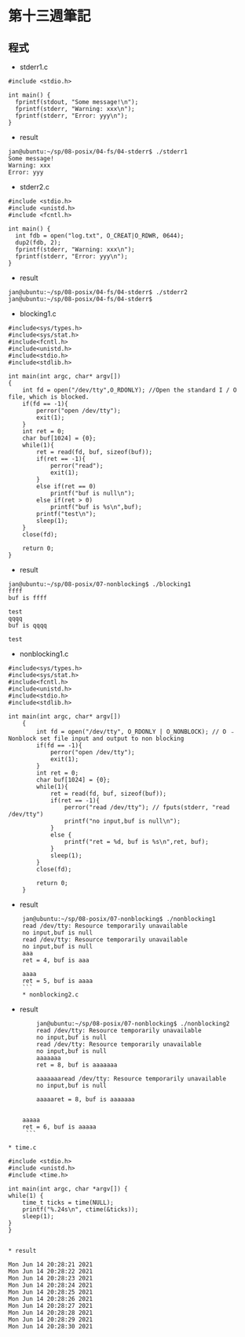 # 第十三週筆記
## 程式
* stderr1.c
```
#include <stdio.h>

int main() {
  fprintf(stdout, "Some message!\n");
  fprintf(stderr, "Warning: xxx\n");
  fprintf(stderr, "Error: yyy\n");
}
```

* result 
```
jan@ubuntu:~/sp/08-posix/04-fs/04-stderr$ ./stderr1
Some message!
Warning: xxx
Error: yyy
```
* stderr2.c
```
#include <stdio.h>
#include <unistd.h>
#include <fcntl.h>

int main() {
  int fdb = open("log.txt", O_CREAT|O_RDWR, 0644);  
  dup2(fdb, 2); 
  fprintf(stderr, "Warning: xxx\n");
  fprintf(stderr, "Error: yyy\n");
}
```

* result
```
jan@ubuntu:~/sp/08-posix/04-fs/04-stderr$ ./stderr2
jan@ubuntu:~/sp/08-posix/04-fs/04-stderr$ 
```
* blocking1.c
```
#include<sys/types.h>
#include<sys/stat.h>
#include<fcntl.h>
#include<unistd.h>
#include<stdio.h>
#include<stdlib.h>

int main(int argc, char* argv[])
{
    int fd = open("/dev/tty",O_RDONLY); //Open the standard I / O file, which is blocked.
    if(fd == -1){
        perror("open /dev/tty");
        exit(1);
    }
    int ret = 0;
    char buf[1024] = {0};
    while(1){
        ret = read(fd, buf, sizeof(buf));
        if(ret == -1){
            perror("read");
            exit(1);
        }
        else if(ret == 0)
            printf("buf is null\n");
        else if(ret > 0)
            printf("buf is %s\n",buf);
        printf("test\n");
        sleep(1);
    }
    close(fd);

    return 0;
}
```

* result
```
jan@ubuntu:~/sp/08-posix/07-nonblocking$ ./blocking1
ffff
buf is ffff

test
qqqq
buf is qqqq

test
```
* nonblocking1.c
```
#include<sys/types.h>
#include<sys/stat.h>
#include<fcntl.h>
#include<unistd.h>
#include<stdio.h>
#include<stdlib.h>

int main(int argc, char* argv[])
    {
        int fd = open("/dev/tty", O_RDONLY | O_NONBLOCK); // O ﹣ Nonblock set file input and output to non blocking
        if(fd == -1){
            perror("open /dev/tty");
            exit(1);
        }
        int ret = 0;
        char buf[1024] = {0};
        while(1){
            ret = read(fd, buf, sizeof(buf));
            if(ret == -1){
                perror("read /dev/tty"); // fputs(stderr, "read /dev/tty")
                printf("no input,buf is null\n");
            }
            else {
                printf("ret = %d, buf is %s\n",ret, buf);
            }
            sleep(1);
        }
        close(fd);

        return 0;
    }
 ```


* result
```
    jan@ubuntu:~/sp/08-posix/07-nonblocking$ ./nonblocking1
    read /dev/tty: Resource temporarily unavailable
    no input,buf is null
    read /dev/tty: Resource temporarily unavailable
    no input,buf is null
    aaa
    ret = 4, buf is aaa

    aaaa
    ret = 5, buf is aaaa
    ```
    * nonblocking2.c
 ```


* result
```
        jan@ubuntu:~/sp/08-posix/07-nonblocking$ ./nonblocking2
        read /dev/tty: Resource temporarily unavailable
        no input,buf is null
        read /dev/tty: Resource temporarily unavailable
        no input,buf is null
        aaaaaaa
        ret = 8, buf is aaaaaaa

        aaaaaaaread /dev/tty: Resource temporarily unavailable
        no input,buf is null

        aaaaaret = 8, buf is aaaaaaa


    aaaaa
    ret = 6, buf is aaaaa
     ```

* time.c
```
    #include <stdio.h>
    #include <unistd.h>
    #include <time.h>

    int main(int argc, char *argv[]) {
    while(1) {
        time_t ticks = time(NULL);
        printf("%.24s\n", ctime(&ticks));
        sleep(1);
    }
    }
```

* result
```
    Mon Jun 14 20:28:21 2021
    Mon Jun 14 20:28:22 2021
    Mon Jun 14 20:28:23 2021
    Mon Jun 14 20:28:24 2021
    Mon Jun 14 20:28:25 2021
    Mon Jun 14 20:28:26 2021
    Mon Jun 14 20:28:27 2021
    Mon Jun 14 20:28:28 2021
    Mon Jun 14 20:28:29 2021
    Mon Jun 14 20:28:30 2021
```
